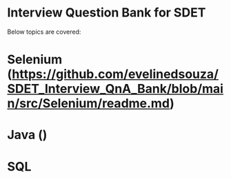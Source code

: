 # Interview Question Bank for SDET

Below topics are covered:

# Selenium (https://github.com/evelinedsouza/SDET_Interview_QnA_Bank/blob/main/src/Selenium/readme.md)
# Java ()
# SQL
